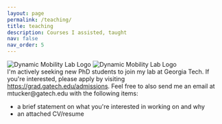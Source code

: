 ```yaml
---
layout: page
permalink: /teaching/
title: teaching
description: Courses I assisted, taught
nav: false
nav_order: 5
---
```


<div class="group-description">
  <img src="{{site.baseurl}}/images/dynamicmobility/dm_logo3.png" alt="Dynamic Mobility Lab Logo" class="image image-light">
  <img src="{{site.baseurl}}/images/dynamicmobility/dm_logo3_white.png" alt="Dynamic Mobility Lab Logo" class="image image-dark">
  <div class="text">
    I'm actively seeking new PhD students to join my lab at Georgia Tech. If you're interested, please apply by visiting <a href="https://grad.gatech.edu/admissions" target="_blank">https://grad.gatech.edu/admissions</a>.
    Feel free to also send me an email at mtucker@gatech.edu with the following items:
    <ul>
      <li>a brief statement on what you're interested in working on and why</li>
      <li>an attached CV/resume</li>
    </ul>
  </div>
</div>
